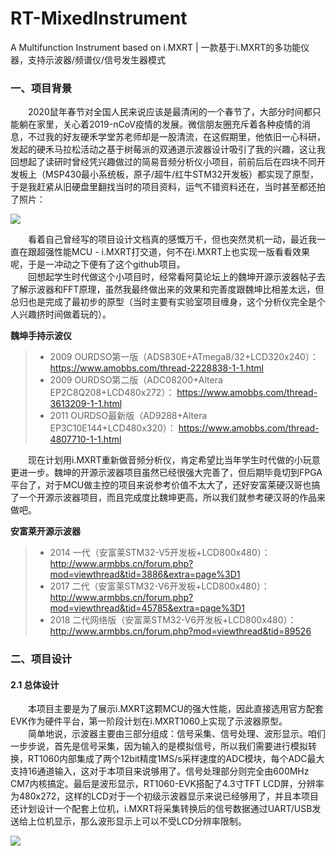 # RT-MixedInstrument
A Multifunction Instrument based on i.MXRT | 一款基于i.MXRT的多功能仪器，支持示波器/频谱仪/信号发生器模式

### 一、项目背景
　　2020鼠年春节对全国人民来说应该是最清闲的一个春节了，大部分时间都只能躺在家里，关心着2019-nCoV疫情的发展。微信朋友圈充斥着各种疫情的消息，不过我的好友硬禾学堂苏老师却是一股清流，在这假期里，他依旧一心科研，发起的硬禾马拉松活动之基于树莓派的双通道示波器设计吸引了我的兴趣，这让我回想起了读研时曾经凭兴趣做过的简易音频分析仪小项目，前前后后在四块不同开发板上（MSP430最小系统板，原子/超牛/红牛STM32开发板）都实现了原型，于是我赶紧从旧硬盘里翻找当时的项目资料，运气不错资料还在，当时甚至都还拍了照片：  

<img src="http://henjay724.com/image/github/RT-MixInstrument-dso0123.jpg" style="zoom:100%" />  

　　看着自己曾经写的项目设计文档真的感慨万千，但也突然灵机一动，最近我一直在跟超强性能MCU - i.MXRT打交道，何不在i.MXRT上也实现一版看看效果呢，于是一冲动之下便有了这个github项目。  
　　回想起学生时代做这个小项目时，经常看阿莫论坛上的魏坤开源示波器帖子去了解示波器和FFT原理，虽然我最终做出来的效果和完善度跟魏坤比相差太远，但总归也是完成了最初步的原型（当时主要有实验室项目缠身，这个分析仪完全是个人兴趣挤时间做着玩的）。  

**魏坤手持示波仪**
> * 2009 OURDSO第一版（ADS830E+ATmega8/32+LCD320x240）： https://www.amobbs.com/thread-2228838-1-1.html  
> * 2009 OURDSO第二版（ADC08200+Altera EP2C8Q208+LCD480x272）： https://www.amobbs.com/thread-3613209-1-1.html  
> * 2011 OURDSO最新版（AD9288+Altera EP3C10E144+LCD480x320）： https://www.amobbs.com/thread-4807710-1-1.html  

　　现在计划用i.MXRT重新做音频分析仪，肯定希望比当年学生时代做的小玩意更进一步。魏坤的开源示波器项目虽然已经很强大完善了，但后期毕竟切到FPGA平台了，对于MCU做主控的项目来说参考价值不太大了，还好安富莱硬汉哥也搞了一个开源示波器项目，而且完成度比魏坤更高，所以我们就参考硬汉哥的作品来做吧。  

**安富莱开源示波器**
> * 2014 一代（安富莱STM32-V5开发板+LCD800x480）： http://www.armbbs.cn/forum.php?mod=viewthread&tid=3886&extra=page%3D1  
> * 2017 二代（安富莱STM32-V6开发板+LCD800x480）： http://www.armbbs.cn/forum.php?mod=viewthread&tid=45785&extra=page%3D1  
> * 2018 二代网络版（安富莱STM32-V6开发板+LCD800x480）： http://www.armbbs.cn/forum.php?mod=viewthread&tid=89526  

### 二、项目设计
#### 2.1 总体设计
　　本项目主要是为了展示i.MXRT这颗MCU的强大性能，因此直接选用官方配套EVK作为硬件平台，第一阶段计划在i.MXRT1060上实现了示波器原型。  
　　简单地说，示波器主要由三部分组成：信号采集、信号处理、波形显示。咱们一步步说，首先是信号采集，因为输入的是模拟信号，所以我们需要进行模拟转换，RT1060内部集成了两个12bit精度1MS/s采样速度的ADC模块，每个ADC最大支持16通道输入，这对于本项目来说够用了。信号处理部分则完全由600MHz CM7内核搞定。最后是波形显示，RT1060-EVK搭配了4.3寸TFT LCD屏，分辨率为480x272，这样的LCD对于一个初级示波器显示来说已经够用了，并且本项目还计划设计一个配套上位机，i.MXRT将采集转换后的信号数据通过UART/USB发送给上位机显示，那么波形显示上可以不受LCD分辨率限制。  

<img src="http://henjay724.com/image/github/RT-MixInstrument_BlockDiagram_v0.1.JPG" style="zoom:100%" />  
